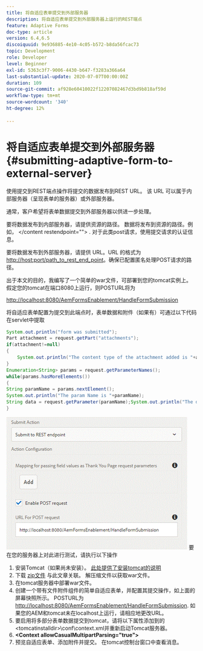 ```yaml
---
title: 将自适应表单提交到外部服务器
description: 将自适应表单提交到外部服务器上运行的REST端点
feature: Adaptive Forms
doc-type: article
version: 6.4,6.5
discoiquuid: 9e936885-4e10-4c05-b572-b8da56fcac73
topic: Development
role: Developer
level: Beginner
exl-id: 5363c3f7-9006-4430-b647-f3283a366a64
last-substantial-update: 2020-07-07T00:00:00Z
duration: 109
source-git-commit: af928e60410022f12207082467d3bd9b818af59d
workflow-type: tm+mt
source-wordcount: '340'
ht-degree: 12%

---
```


# 将自适应表单提交到外部服务器 {#submitting-adaptive-form-to-external-server}

使用提交到REST端点操作将提交的数据发布到REST URL。 该 URL 可以属于内部服务器（呈现表单的服务器）或外部服务器。

通常，客户希望将表单数据提交到外部服务器以供进一步处理。

要将数据发布到内部服务器，请提供资源的路径。 数据将发布到资源的路径。例如， &lt;/content restendpoint=&quot;&quot;> . 对于此类post请求，使用提交请求的认证信息。

要将数据发布到外部服务器，请提供 URL。URL 的格式为 <http://host:port/path_to_rest_end_point>。确保已配置匿名处理POST请求的路径。

出于本文的目的，我编写了一个简单的war文件，可部署到您的tomcat实例上。 假定您的tomcat在端口8080上运行，则POSTURL将为

<http://localhost:8080/AemFormsEnablement/HandleFormSubmission>

将自适应表单配置为提交到此端点时，表单数据和附件（如果有）可通过以下代码在servlet中提取

```java
System.out.println("form was submitted");
Part attachment = request.getPart("attachments");
if(attachment!=null)
{
    System.out.println("The content type of the attachment added is "+attachment.getContentType());
}
Enumeration<String> params = request.getParameterNames();
while(params.hasMoreElements())
{
String paramName = params.nextElement();
System.out.println("The param Name is "+paramName);
String data = request.getParameter(paramName);System.out.println("The data  is "+data);
}
```

![表单提交](assets/formsubmission.gif)
要在您的服务器上对此进行测试，请执行以下操作

1. 安装Tomcat（如果尚未安装）。 [此处提供了安装tomcat的说明](https://helpx.adobe.com/experience-manager/kt/forms/using/preparing-datasource-for-form-data-model-tutorial-use.html)
1. 下载 [zip文件](assets/aemformsenablement.zip) 与此文章关联。 解压缩文件以获取war文件。
1. 在tomcat服务器中部署war文件。
1. 创建一个带有文件附件组件的简单自适应表单，并配置其提交操作，如上面的屏幕快照所示。 POSTURL为 <http://localhost:8080/AemFormsEnablement/HandleFormSubmission>. 如果您的AEM和tomcat未在localhost上运行，请相应地更改URL。
1. 要启用将多部分表单数据提交到tomcat，请将以下属性添加到的 &lt;tomcatinstalldir>\conf\context.xml并重新启动Tomcat服务器。
1. **&lt;Context allowCasualMultipartParsing=&quot;true&quot;>**
1. 预览自适应表单、添加附件并提交。 在tomcat控制台窗口中查看消息。
